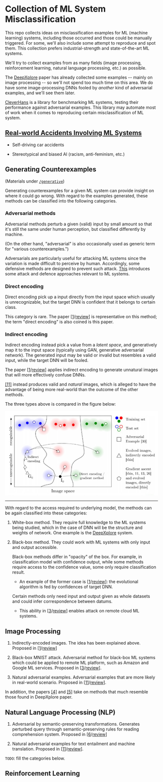 # Collection of ML System Misclassification

This repo collects ideas on misclassification examples for ML (machine learning) systems, including those occurred and those could be manually triggered. For some, we'll also include some attempt to  reproduce and spot them. This collection prefers industrial-strength and state-of-the-art ML systems.

We'll try to collect examples from as many fields (image processing, reinforcement learning, natural language processing, etc.) as possible. 

The [DeepXplore](https://dl.acm.org/citation.cfm?id=3132785) paper has already collected some examples -- mainly on image processing -- so we'll not spend too much time on this area. We do have some image-processing DNNs fooled by *another* kind of adversarial examples, and we'll see them later.

[CleverHans](https://github.com/tensorflow/cleverhans) is a library for benchmarking ML systems, testing their performance against adversarial examples. This library may automate most of work when it comes to reproducing certain misclassification of ML system.

## [Real-world Accidents Involving ML Systems](./ML-accidents.md)

- Self-driving car accidents

- Stereotypical and biased AI (racism, anti-feminism, etc.)

## Generating Counterexamples

(Materials under [`/generative`](generative/))

Generating counterexamples for a given ML system can provide insight on where it could go wrong. With regard to the examples generated, these methods can be classified into the following categories.

### Adversarial methods

Adversarial methods perturb a given (valid) input by small amount so that it's still the same under human perception, but classified differently by machine.

(On the other hand, "adversarial" is also occasionally used as generic term for "various counterexamples.")

Adversarials are particularly useful for attacking ML systems since the variation is made difficult to perceive by human. Accordingly, some defensive methods are designed to prevent such attack. [This](generative/ML-attack-defence.md) introduces some attack and defence approaches relevant to ML systems.

### Direct encoding

Direct encoding pick up a input directly from the input space which usually is unrecognizable, but the target DNN is confident that it belongs to certain class. 

This category is rare. The paper [[1](papers/dnn-fooling-1412.1897.pdf)/[review](papers/dnn-fooling.md)] is representative on this method; the term "direct encoding" is also coined is this paper.

### Indirect encoding

Indirect encoding instead pick a value from a *latent space*, and generatively map it to the input space (typically using GAN, generative adversarial network). The generated input may be valid or invalid but resembles a valid input, while the target DNN will be fooled.

The paper [[1](papers/dnn-fooling-1412.1897.pdf)/[review](papers/dnn-fooling.md)] applies indirect encoding to generate unnatural images that will more effectively confuse DNNs. 

[[11]](https://arxiv.org/pdf/1710.11342.pdf) instead produces valid and *natural* images, which is alleged to have the advantage of being more real-world than the outcome of the other methods.

The three types above is compared in the figure below: 

![](adv-categories.jpg)

---

With regard to the access required to underlying model, the methods can be again classified into these categories:

1. White-box method. They require full knowledge to the ML systems being studied, which in the case of DNN will be the structure and weights of network. One example is the [DeepXplore](https://dl.acm.org/citation.cfm?id=3132785) system.

1. Black-box method. They could work with ML systems with only input and output accessible. 

    Black-box methods differ in "opacity" of the box. For example, in classification model with confidence output, while some methods require access to the confidence value, some only require classification result. 
    
    - An example of the former case is [[1](papers/dnn-fooling-1412.1897.pdf)/[review](papers/dnn-fooling.md)]: the evolutional algorithm is fed by confidences of target DNN. 

    Certain methods only need input and output given as whole datasets and could infer correspondence between datums.

    - This ability in [[3](papers/black-box-1602.02697.pdf)/[review](papers/black-box.md)] enables attack on remote cloud ML systems. 

## Image Processing

1. Indirectly-encoded images. The idea has been explained above. Proposed in [[1](papers/dnn-fooling-1412.1897.pdf)/[review](papers/dnn-fooling.md)]

1. Black-box MNIST attack. Adversarial method for black-box ML systems which could be applied to remote ML platform, such as Amazon and Google ML services. Proposed in [[3](papers/black-box-1602.02697.pdf)/[review](papers/black-box.md)]. 

1. Natural adversarial examples. Adversarial examples that are more likely in real-world scenario. Proposed in [[11](https://arxiv.org/pdf/1710.11342.pdf)/[review](papers/natural-adv.md)].

In addition, the papers [[4]](https://arxiv.org/pdf/1412.6572.pdf) and [[5]](https://arxiv.org/pdf/1607.02533.pdf) take on methods that much resemble those found in DeepXplore paper.

## Natural Language Processing (NLP)

1. Adversarial by semantic-preserving transformations. Generates perturbed query through semantic-preserving rules for reading comprehension system. Proposed in [[6](https://arxiv.org/pdf/1707.07328.pdf)/[review](papers/eval-reading-system.md)]

1. Natural adversarial examples for text entailment and machine translation. Proposed in [[11](https://arxiv.org/pdf/1710.11342.pdf)/[review](papers/natural-adv.md)].


`TODO`: fill the categories below.

## Reinforcement Learning

